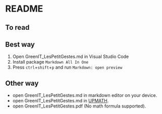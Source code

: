 # README

## To read

## Best way

1. Open GreenIT_LesPetitGestes.md in Visual Studio Code
2. Install package `Markdown All In One`
3. Press `ctrl`+`shift`+`p` and run `Markdown: open preview`

## Other way

- open GreenIT_LesPetitGestes.md in markdown editor on your device.
- open GreenIT_LesPetitGestes.md in [UPMATH](https://upmath.me/).
- open GreenIT_LesPetitGestes.pdf (No math formula supported).